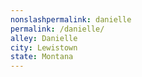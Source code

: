 ```yaml
---
﻿nonslashpermalink: danielle
permalink: /danielle/
alley: Danielle
city: Lewistown
state: Montana
---
```

